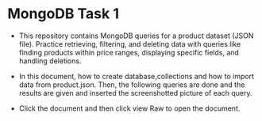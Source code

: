 # MongoDB Task 1

- This repository contains MongoDB queries for a product dataset (JSON file). Practice retrieving, filtering, and deleting data with queries like finding products within price ranges, displaying specific fields, and handling deletions.

- In this document, how to create database,collections and how to import data from product.json. Then, the following queries are done and the results are given and inserted the screenshotted picture of each query.

- Click the document and then click view Raw to open the document.
